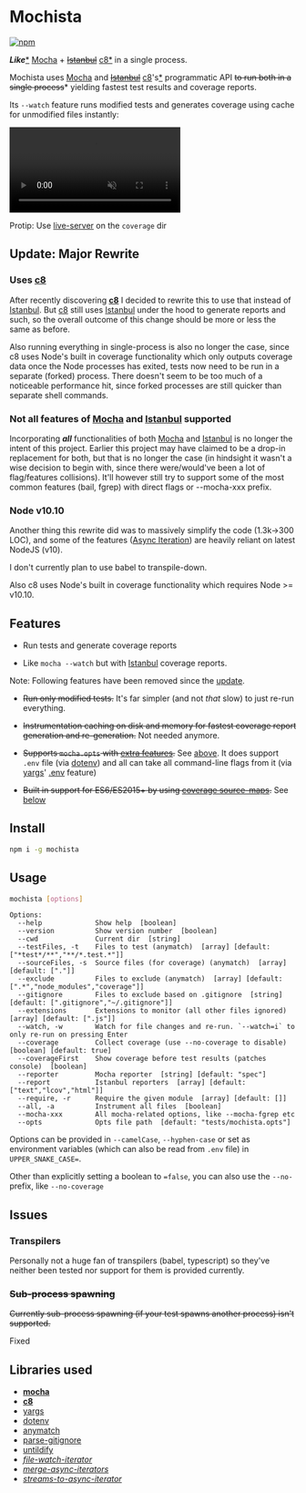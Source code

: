 # Mochista
[![npm](https://img.shields.io/npm/v/mochista.svg)](https://www.npmjs.com/package/mochista)

***Like***[\*](#not-all) [Mocha] + ~~[Istanbul]~~ [c8*](#uses-c8) in a single process.

Mochista uses [Mocha] and ~~[Istanbul]~~ [c8]'s[*](#c8-fork) programmatic API ~~to run both in a single process~~* yielding fastest test results and coverage reports.

Its `--watch` feature runs modified tests and generates coverage using cache for unmodified files instantly:

<a href="https://gfycat.com/IdleSoreHammerheadshark">
<video muted autoplay loop>
<source src="https://giant.gfycat.com/IdleSoreHammerheadshark.mp4"/>
<img src="https://thumbs.gfycat.com/IdleSoreHammerheadshark-size_restricted.gif">
</video>
</a>

Protip: Use [live-server] on the `coverage` dir

## Update: Major Rewrite

### Uses [c8]

After recently discovering **[c8]** I decided to rewrite this to use that  instead of [Istanbul]. But [c8] still uses [Istanbul] under the hood to generate reports and such, so the overall outcome of this change should be more or less the same as before.

Also running everything in single-process is also no longer the case, since c8 uses Node's built in coverage functionality which only outputs coverage data once the Node processes has exited, tests now need to be run in a separate (forked) process. There doesn't seem to be too much of a noticeable performance hit, since forked processes are still quicker than separate shell commands.

### <a id="not-all"></a> Not all features of [Mocha] and [Istanbul] supported

Incorporating ***all*** functionalities of both [Mocha] and [Istanbul] is no longer the intent of this project. Earlier this project may have claimed to be a drop-in replacement for both, but that is no longer the case (in hindsight it wasn't a wise decision to begin with, since there were/would've been a lot of flag/features collisions). It'll however still try to support some of the most common features (bail, fgrep) with direct flags or --mocha-xxx prefix.

### Node v10.10

Another thing this rewrite did was to massively simplify the code (1.3k->300 LOC), and some of the features ([Async Iteration]) are heavily reliant on latest NodeJS (v10).

I don't currently plan to use babel to transpile-down.

Also c8 uses Node's built in coverage functionality which requires Node >= v10.10.

## Features

* Run tests and generate coverage reports

* Like `mocha --watch` but with [Istanbul] coverage reports.

Note: Following features have been removed since the [update](#update-major-rewrite).

* ~~Run only modified tests.~~
It's far simpler (and not *that* slow) to just re-run everything.

* ~~Instrumentation caching on disk and memory for fastest coverage report generation and re-generation.~~
Not needed anymore.

* ~~Supports `mocha.opts` with [extra features](#multiline-mochaopts).~~
See [above](#not-all). It does support `.env` file (via [dotenv]) and all can take all command-line flags from it (via [yargs]' [.env][yargs-env] feature)


* ~~Built in support for ES6/ES2015+ by using [coverage source-maps][istanbul-lib-source-maps].~~
See [below](#transpilers)

## Install
```sh
npm i -g mochista
```
## Usage
```sh
mochista [options]
```
```
Options:
  --help             Show help  [boolean]
  --version          Show version number  [boolean]
  --cwd              Current dir  [string]
  --testFiles, -t    Files to test (anymatch)  [array] [default: ["*test*/**","**/*.test.*"]]
  --sourceFiles, -s  Source files (for coverage) (anymatch)  [array] [default: ["."]]
  --exclude          Files to exclude (anymatch)  [array] [default: [".*","node_modules","coverage"]]
  --gitignore        Files to exclude based on .gitignore  [string] [default: [".gitignore","~/.gitignore"]]
  --extensions       Extensions to monitor (all other files ignored)  [array] [default: [".js"]]
  --watch, -w        Watch for file changes and re-run. `--watch=i` to only re-run on pressing Enter
  --coverage         Collect coverage (use --no-coverage to disable)  [boolean] [default: true]
  --coverageFirst    Show coverage before test results (patches console)  [boolean]
  --reporter         Mocha reporter  [string] [default: "spec"]
  --report           Istanbul reporters  [array] [default: ["text","lcov","html"]]
  --require, -r      Require the given module  [array] [default: []]
  --all, -a          Instrument all files  [boolean]
  --mocha-xxx        All mocha-related options, like --mocha-fgrep etc
  --opts             Opts file path  [default: "tests/mochista.opts"]
```

Options can be provided in `--camelCase`, `--hyphen-case` or set as environment variables (which can also be read from `.env` file) in `UPPER_SNAKE_CASE=`.

Other than explicitly setting a boolean to `=false`, you can also use the `--no-` prefix, like `--no-coverage`

## Issues

### Transpilers

Personally not a huge fan of transpilers (babel, typescript) so they've neither been tested nor support for them is provided currently.

### ~~Sub-process spawning~~

~~Currently sub-process spawning (if your test spawns another process) isn't supported.~~

Fixed

## Libraries used

* **[mocha]**
* **[c8]**
* [yargs]
* [dotenv]
* [anymatch]
* [parse-gitignore]
* [untildify]
* *[file-watch-iterator]*
* *[merge-async-iterators]*
* *[streams-to-async-iterator]*


<!-- LINKS -->
[mocha]: http://mochajs.org
[istanbul]: https://istanbul.js.org
[c8]: https://github.com/bcoe/c8
[live-server]: https://github.com/tapio/live-server
[laggingreflex/c8]: https://github.com/laggingreflex/c8
[c8/pull/19]: https://github.com/bcoe/c8/pull/19
[Async Iteration]: https://github.com/tc39/proposal-async-iteration
[mocha-watching]: https://github.com/mochajs/mocha/search?q=watch&type=issues
[dotenv]: https://github.com/motdotla/dotenv
[yargs]: https://github.com/yargs/yargs
[yargs-env]: https://github.com/yargs/yargs/blob/master/docs/api.md#envprefix
[anymatch]: https://github.com/micromatch/anymatch
[parse-gitignore]: https://github.com/jonschlinkert/parse-gitignore
[untildify]: https://github.com/sindresorhus/untildify
[file-watch-iterator]: https://github.com/laggingreflex/file-watch-iterator
[merge-async-iterators]: https://github.com/laggingreflex/merge-async-iterators
[streams-to-async-iterator]: https://github.com/laggingreflex/streams-to-async-iterator
<!-- -->
[map-better]: https://github.com/laggingreflex/map-better
[nyc]: https://github.com/istanbuljs/nyc
[babel-istanbul]: https://github.com/jmcriffey/babel-istanbul
[istanbul-lib-source-maps]: https://github.com/istanbuljs/istanbul-lib-source-maps
[chokidar]: https://github.com/paulmillr/chokidar
[chokidar#561]: https://github.com/paulmillr/chokidar/issues/561
[chokidar#449]: https://github.com/paulmillr/chokidar/issues/449
[exclude files]: https://github.com/mochajs/mocha/search?q=exclude+files&type=issues
[mocha-istanbul]: https://github.com/arikon/mocha-istanbul
[mocha-lcov-reporter]: https://github.com/StevenLooman/mocha-lcov-reporter
[babel-plugin-istanbul]: https://github.com/istanbuljs/babel-plugin-istanbul
[pita]: http://www.urbandictionary.com/define.php?term=pita
